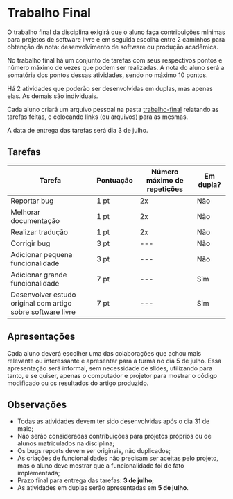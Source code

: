 # Trabalho Final

O trabalho final da disciplina exigirá que o aluno faça contribuições mínimas para projetos de software livre
e em seguida escolha entre 2 caminhos para obtenção da nota: desenvolvimento de software ou produção acadêmica.

No trabalho final há um conjunto de tarefas com seus respectivos pontos e número máximo de vezes que podem
ser realizadas. A nota do aluno será a somatória dos pontos dessas atividades, sendo no máximo 10 pontos.

Há 2 atividades que poderão ser desenvolvidas em duplas, mas apenas elas. As demais são individuais.

Cada aluno criará um arquivo pessoal na pasta [trabalho-final](trabalho-final/) relatando as tarefas feitas,
e colocando links (ou arquivos) para as mesmas.

A data de entrega das tarefas será dia 3 de julho.

## Tarefas

| Tarefa                                                      | Pontuação | Número máximo de repetições | Em dupla? |
|-------------------------------------------------------------|-----------|-----------------------------|-----------|
| Reportar bug                                                | 1 pt      | 2x                          | Não       |
| Melhorar documentação                                       | 1 pt      | 2x                          | Não       |
| Realizar tradução                                           | 1 pt      | 2x                          | Não       |
| Corrigir bug                                                | 3 pt      | ---                         | Não       |
| Adicionar pequena funcionalidade                            | 3 pt      | ---                         | Não       |
| Adicionar grande funcionalidade                             | 7 pt      | ---                         | Sim       |
| Desenvolver estudo original com artigo sobre software livre | 7 pt      | ---                         | Sim       |

## Apresentações

Cada aluno deverá escolher uma das colaborações que achou mais relevante ou interessante e apresentar para a turma
no dia 5 de julho. Essa apresentação será informal, sem necessidade de slides, utilizando para tanto, e se quiser,
apenas o computador e projetor para mostrar o código modificado ou os resultados do artigo produzido.

## Observações

* Todas as atividades devem ter sido desenvolvidas após o dia 31 de maio;
* Não serão consideradas contribuições para projetos próprios ou de alunos matriculados na disciplina;
* Os bugs reports devem ser originais, não duplicados;
* As criações de funcionalidades não precisam ser aceitas pelo projeto, mas o aluno deve mostrar que
a funcionalidade foi de fato implementada;
* Prazo final para entrega das tarefas: **3 de julho**;
* As atividades em duplas serão apresentadas em **5 de julho**.
